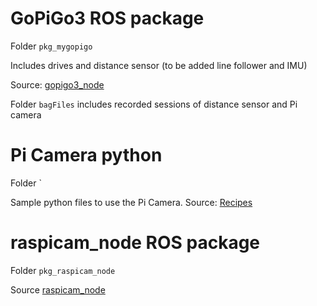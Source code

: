 # GoPiGo3 ROS package
Folder `pkg_mygopigo`

Includes drives and distance sensor (to be added line follower and IMU)

Source: [gopigo3_node](https://github.com/ros-gopigo/gopigo3_node)

Folder `bagFiles` includes recorded sessions of distance sensor and Pi camera

# Pi Camera python
Folder `

Sample python files to use the Pi Camera.
Source: [Recipes](https://picamera.readthedocs.io/en/release-1.13/recipes1.html)



# raspicam_node ROS package
Folder `pkg_raspicam_node`

Source [raspicam_node](https://github.com/UbiquityRobotics/raspicam_node)